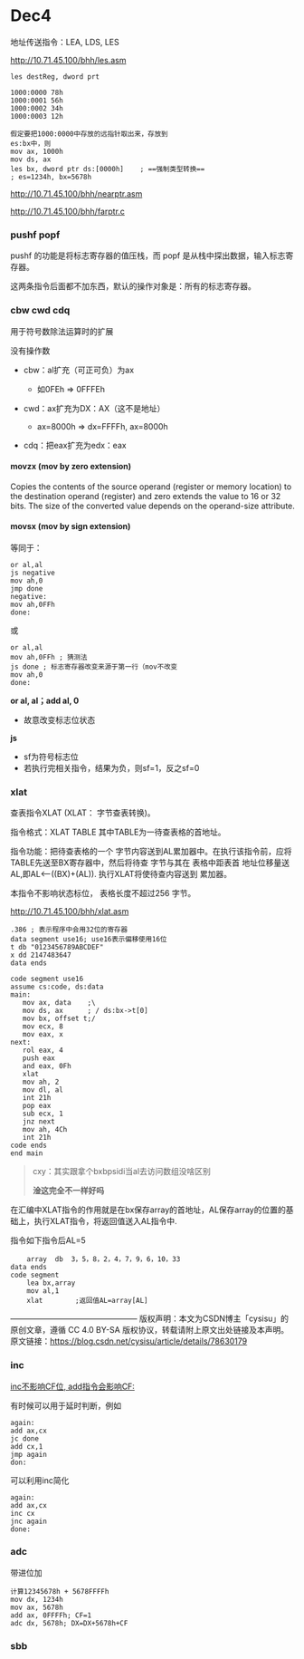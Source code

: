 # Dec4

地址传送指令：LEA, LDS, LES

http://10.71.45.100/bhh/les.asm



`les destReg, dword prt`

```assembly
1000:0000 78h  
1000:0001 56h  
1000:0002 34h  
1000:0003 12h  

假定要把1000:0000中存放的远指针取出来，存放到
es:bx中，则
mov ax, 1000h
mov ds, ax
les bx, dword ptr ds:[0000h]	; ==强制类型转换==
; es=1234h, bx=5678h
```

http://10.71.45.100/bhh/nearptr.asm

http://10.71.45.100/bhh/farptr.c



### pushf popf

pushf 的功能是将标志寄存器的值压栈，而 popf 是从栈中探出数据，输入标志寄存器。

这两条指令后面都不加东西，默认的操作对象是：所有的标志寄存器。



### cbw cwd cdq

用于符号数除法运算时的扩展

没有操作数

* cbw：al扩充（可正可负）为ax

  * 如0FEh $\Rightarrow$ 0FFFEh

* cwd：ax扩充为DX：AX（这不是地址）

  * ax=8000h $\Rightarrow$ dx=FFFFh, ax=8000h

* cdq：把eax扩充为edx：eax

#### movzx (mov by zero extension)

Copies the contents of the source operand (register or memory location) to the destination operand (register) and zero extends the value to 16 or 32 bits. The size of the converted value depends on the operand-size attribute.

#### movsx (mov by sign extension)

等同于：

```assembly
or al,al
js negative
mov ah,0
jmp done
negative:
mov ah,0FFh
done:
```

或

```assembly
or al,al
mov ah,0FFh	; 猜测法
js done	; 标志寄存器改变来源于第一行（mov不改变
mov ah,0
done:
```

**or al, al；add al, 0** 

* 故意改变标志位状态

**js**

* sf为符号标志位
* 若执行完相关指令，结果为负，则sf=1，反之sf=0



### xlat

查表指令XLAT (XLAT： 字节查表转换)。

指令格式：XLAT TABLE 其中TABLE为一待查表格的首地址。

指令功能：把待查表格的一个 字节内容送到AL累加器中。在执行该指令前，应将TABLE先送至BX寄存器中，然后将待查 字节与其在 表格中距表首 地址位移量送AL,即AL<--((BX)+(AL)). 执行XLAT将使待查内容送到 累加器。

本指令不影响状态标位， 表格长度不超过256 字节。

http://10.71.45.100/bhh/xlat.asm

```assembly
.386 ; 表示程序中会用32位的寄存器
data segment use16; use16表示偏移使用16位
t db "0123456789ABCDEF"
x dd 2147483647
data ends

code segment use16
assume cs:code, ds:data
main:
   mov ax, data    ;\
   mov ds, ax      ; / ds:bx->t[0]
   mov bx, offset t;/
   mov ecx, 8
   mov eax, x
next:
   rol eax, 4 
   push eax
   and eax, 0Fh
   xlat
   mov ah, 2
   mov dl, al
   int 21h
   pop eax
   sub ecx, 1
   jnz next
   mov ah, 4Ch
   int 21h
code ends
end main
```

> cxy：其实跟拿个bxbpsidi当al去访问数组没啥区别
>
> **淦这完全不一样好吗**



  在汇编中XLAT指令的作用就是在bx保存array的首地址，AL保存array的位置的基础上，执行XLAT指令，将返回值送入AL指令中.

  指令如下指令后AL=5



```assembly
	array  db  3，5，8，2，4，7，9，6，10，33
data ends
code segment
	lea bx,array
	mov al,1
	xlat        ;返回值AL=array[AL]
```
————————————————
版权声明：本文为CSDN博主「cysisu」的原创文章，遵循 CC 4.0 BY-SA 版权协议，转载请附上原文出处链接及本声明。
原文链接：https://blog.csdn.net/cysisu/article/details/78630179





### inc

<u>inc不影响CF位, add指令会影响CF:</u>

有时候可以用于延时判断，例如

```assembly
again:
add ax,cx
jc done
add cx,1
jmp again
don:
```

可以利用inc简化

```assembly
again:
add ax,cx
inc cx
jnc again
done:
```



### adc

带进位加

```assembly
计算12345678h + 5678FFFFh
mov dx, 1234h
mov ax, 5678h
add ax, 0FFFFh; CF=1
adc dx, 5678h; DX=DX+5678h+CF
```

### sbb